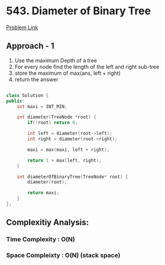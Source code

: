 # 543. Diameter of Binary Tree

[Problem Link](https://leetcode.com/problems/diameter-of-binary-tree/)

## Approach - 1

1. Use the maximum Depth of a tree
2. For every node find the length of the left and right sub-tree
3. store the maximum of max(ans, left + right)
4. return the answer

```c++

class Solution {
public:
    int maxi = INT_MIN;

    int diameter(TreeNode *root) {
        if(!root) return 0;

        int left = diameter(root->left);
        int right = diameter(root->right);

        maxi = max(maxi, left + right);

        return 1 + max(left, right);
    }

    int diameterOfBinaryTree(TreeNode* root) {
        diameter(root);

        return maxi;
    }
};

```

## Complexitiy Analysis:

### Time Complexity : O(N)

### Space Compleixty : O(N) (stack space)
